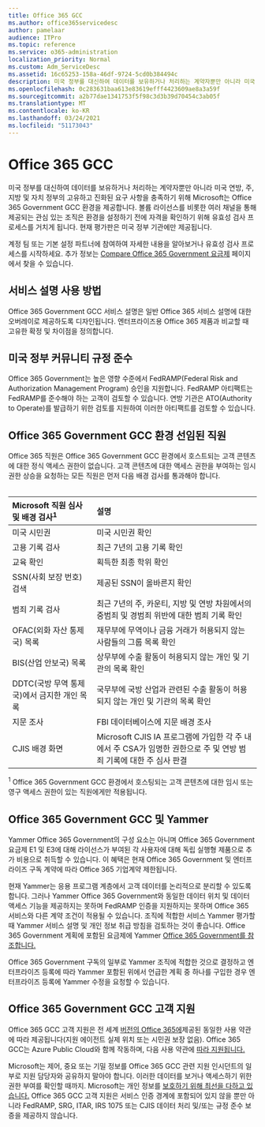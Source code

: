 ```yaml
---
title: Office 365 GCC
ms.author: office365servicedesc
author: pamelaar
audience: ITPro
ms.topic: reference
ms.service: o365-administration
localization_priority: Normal
ms.custom: Adm_ServiceDesc
ms.assetid: 16c65253-158a-46df-9724-5cd0b384494c
description: 미국 정부를 대신하여 데이터를 보유하거나 처리하는 계약자뿐만 아니라 미국 연방, 주, 지방 및 자치 정부의 고유하고 진화된 요구 사항을 충족하기 위해 Microsoft는 Office 365 US GCC(Government Community) 서비스를 제공합니다. 볼륨 라이선스를 비롯한 여러 채널을 통해 제공되는 관심 있는 조직은 환경을 설정하기 전에 자격을 확인하기 위해 유효성 검사 프로세스를 거치게 됩니다. 현재 평가판은 미국 정부 기관에만 제공됩니다.
ms.openlocfilehash: 0c283631baa613e83619efff4423609ae8a3a59f
ms.sourcegitcommit: a2b77dae1341753f5f98c3d3b39d70454c3ab05f
ms.translationtype: MT
ms.contentlocale: ko-KR
ms.lasthandoff: 03/24/2021
ms.locfileid: "51173043"
---
```

# <a name="office-365-gcc"></a>Office 365 GCC

미국 정부를 대신하여 데이터를 보유하거나 처리하는 계약자뿐만 아니라 미국 연방, 주, 지방 및 자치 정부의 고유하고 진화된 요구 사항을 충족하기 위해 Microsoft는 Office 365 Government GCC 환경을 제공합니다. 볼륨 라이선스를 비롯한 여러 채널을 통해 제공되는 관심 있는 조직은 환경을 설정하기 전에 자격을 확인하기 위해 유효성 검사 프로세스를 거치게 됩니다. 현재 평가판은 미국 정부 기관에만 제공됩니다.
  
계정 팀 또는 기본 설정 파트너에 참여하여 자세한 내용을 알아보거나 유효성 검사 프로세스를 시작하세요. 추가 정보는 [Compare Office 365 Government 요금제](https://products.office.com/government/compare-office-365-government-plans) 페이지에서 찾을 수 있습니다.
  
## <a name="how-to-use-this-service-description"></a>서비스 설명 사용 방법

Office 365 Government GCC 서비스 설명은 일반 Office 365 서비스 설명에 대한 오버레이로 제공하도록 디자인됩니다. 엔터프라이즈용 Office 365 제품과 비교할 때 고유한 확정 및 차이점을 정의합니다.
  
## <a name="us-government-community-compliance"></a>미국 정부 커뮤니티 규정 준수

Office 365 Government는 높은 영향 수준에서 FedRAMP(Federal Risk and Authorization Management Program) 승인을 지원합니다. FedRAMP 아티팩트는 FedRAMP를 준수해야 하는 고객이 검토할 수 있습니다. 연방 기관은 ATO(Authority to Operate)를 발급하기 위한 검토를 지원하여 이러한 아티팩트를 검토할 수 있습니다.
  
## <a name="office-365-government-gcc-environment-screened-personnel"></a>Office 365 Government GCC 환경 선임된 직원

Office 365 직원은 Office 365 Government GCC 환경에서 호스트되는 고객 콘텐츠에 대한 정식 액세스 권한이 없습니다. 고객 콘텐츠에 대한 액세스 권한을 부여하는 임시 권한 상승을 요청하는 모든 직원은 먼저 다음 배경 검사를 통과해야 합니다.<br><br> 
  
| Microsoft 직원 심사 및 배경 검사<sup>1</sup> | 설명 |
|:-----|:-----|
|미국 시민권  <br/> |미국 시민권 확인  <br/> |
|고용 기록 검사  <br/> |최근 7년의 고용 기록 확인  <br/> |
|교육 확인  <br/> |획득한 최종 학위 확인  <br/> |
|SSN(사회 보장 번호) 검색  <br/> |제공된 SSN이 올바른지 확인  <br/> |
|범죄 기록 검사  <br/> |최근 7년의 주, 카운티, 지방 및 연방 차원에서의 중범죄 및 경범죄 위반에 대한 범죄 기록 확인  <br/> |
|OFAC(외화 자산 통제국) 목록  <br/> |재무부에 무역이나 금융 거래가 허용되지 않는 사람들의 그룹 목록 확인  <br/> |
|BIS(산업 안보국) 목록  <br/> |상무부에 수출 활동이 허용되지 않는 개인 및 기관의 목록 확인  <br/> |
|DDTC(국방 무역 통제국)에서 금지한 개인 목록  <br/> |국무부에 국방 산업과 관련된 수출 활동이 허용되지 않는 개인 및 기관의 목록 확인  <br/> |
|지문 조사  <br/> |FBI 데이터베이스에 지문 배경 조사  <br/> |
|CJIS 배경 화면  <br/> |Microsoft CJIS IA 프로그램에 가입한 각 주 내에서 주 CSA가 임명한 권한으로 주 및 연방 범죄 기록에 대한 주 심사 판결  <br/> |

<sup>1</sup> Office 365 Government GCC 환경에서 호스팅되는 고객 콘텐츠에 대한 임시 또는 영구 액세스 권한이 있는 직원에게만 적용됩니다.
  
## <a name="office-365-government-gcc-and-yammer"></a>Office 365 Government GCC 및 Yammer

Yammer Office 365 Government의 구성 요소는 아니며 Office 365 Government 요금제 E1 및 E3에 대해 라이선스가 부여된 각 사용자에 대해 독립 실행형 제품으로 추가 비용으로 취득할 수 있습니다. 이 혜택은 현재 Office 365 Government 및 엔터프라이즈 구독 계약에 따라 Office 365 기업계약 제한됩니다.
  
현재 Yammer는 응용 프로그램 계층에서 고객 데이터를 논리적으로 분리할 수 있도록 합니다. 그러나 Yammer Office 365 Government와 동일한 데이터 위치 및 데이터 액세스 기능을 제공하지는 못하며 FedRAMP 인증을 지원하지는 못하며 Office 365 서비스와 다른 계약 조건이 적용될 수 있습니다. 조직에 적합한 서비스 [](../../yammer-service-description/yammer-service-description.md) Yammer 평가할 때 Yammer 서비스 설명 및 개인 정보 취급 방침을 검토하는 것이 좋습니다. Office 365 Government 계획에 포함된 요금제에 Yammer [Office 365 Government를 참조합니다.](office-365-us-government.md)
  
Office 365 Government 구독의 일부로 Yammer 조직에 적합한 것으로 결정하고 엔터프라이즈 등록에 따라 Yammer 포함된 위에서 언급한 계획 중 하나를 구입한 경우 엔터프라이즈 등록에 Yammer 수정을 요청할 수 있습니다.
  
## <a name="office-365-government-gcc-customer-support"></a>Office 365 Government GCC 고객 지원

Office 365 GCC 고객 지원은 전 세계 [버전의 Office 365에](../support.md)제공된 동일한 사용 약관에 따라 제공됩니다(지원 에이전트 실제 위치 또는 시민권 보장 없음). Office 365 GCC는 Azure Public Cloud와 함께 작동하며, 다음 사용 약관에 [따라 지원됩니다.](https://azure.microsoft.com/support/plans/)

Microsoft는 제어, 중요 또는 기밀 정보를 Office 365 GCC 관련 지원 인시던트의 일부로 지원 담당자와 공유하지 말아야 합니다. 이러한 데이터를 보거나 액세스하기 위한 권한 부여를 확인할 때까지. Microsoft는 개인 정보를 [보호하기 위해 최선을 다하고 있습니다.](https://privacy.microsoft.com/privacystatement) Office 365 GCC 고객 지원은 서비스 인증 경계에 포함되어 있지 않을 뿐만 아니라 FedRAMP, SRG, ITAR, IRS 1075 또는 CJIS 데이터 처리 및/또는 규정 준수 보증을 제공하지 않습니다.